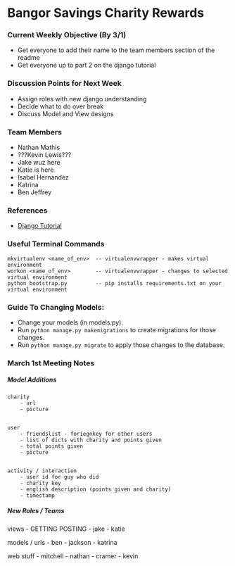 # Bangor Savings Charity Rewards


### Current Weekly Objective (By 3/1)
- Get everyone to add their name to the team members section of the readme
- Get everyone up to part 2 on the django tutorial


### Discussion Points for Next Week
- Assign roles with new django understanding
- Decide what to do over break
- Discuss Model and View designs


### Team Members
- Nathan Mathis
- ???Kevin Lewis???
- Jake wuz here
- Katie is here
- Isabel Hernandez
- Katrina
- Ben Jeffrey

### References
- [Django Tutorial](https://docs.djangoproject.com/en/1.10/intro/tutorial01/)


### Useful Terminal Commands
```
mkvirtualenv <name_of_env> 	-- virtualenvwrapper - makes virtual environment
workon <name_of_env>		-- virtualenvwrapper - changes to selected virtual environment
python bootstrap.py 		-- pip installs requirements.txt on your virtual environment
``` 


### Guide To Changing Models:
- Change your models (in models.py).
- Run `python manage.py makemigrations` to create migrations for those changes.
- Run `python manage.py migrate` to apply those changes to the database.


### March 1st Meeting Notes
##### Model Additions
	charity 
		- url
		- picture

	
	user
		- friendslist - foriegnkey for other users
		- list of dicts with charity and points given
		- total points given
		- picture


	activity / interaction
		- user id for guy who did
		- charity key
		- english description (points given and charity)
		- timestamp


##### New Roles / Teams
views - GETTING POSTING
	- jake
	- katie


models / urls 
	- ben
	- jackson
	- katrina


web stuff
	- mitchell
	- nathan
	- cramer
	- kevin

